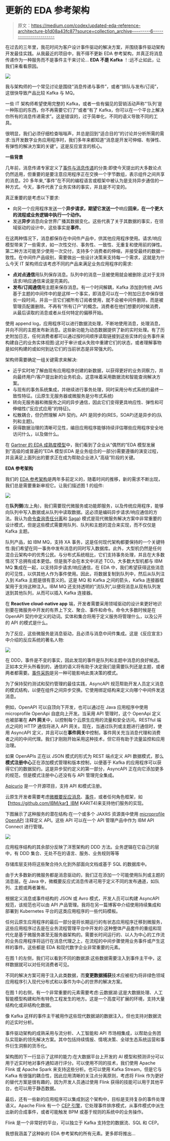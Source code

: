 # 更新的 EDA 参考架构

> 原文：<https://medium.com/codex/updated-eda-reference-architecture-b1d08a43fc87?source=collection_archive---------6----------------------->

在过去的三年里，我花时间为客户设计事件驱动的解决方案，并围绕事件驱动架构开发最佳实践。从我最近的项目中，我不得不更新 EDA 参考架构，并真正将消息传递作为一种服务而不是事件主干来讨论… **EDA 不是 Kafka** ！:远不止如此，让我们来看看原因。

![](img/7d5dc0ebb86a322de238ee9e4cd96c8c.png)

我与架构师的一个常见讨论是围绕“消息传递与事件”，或者“排队与发布/订阅”，这很快导致产品比较 Kafka 与 MQ。

一些 IT 架构师希望使用完整的 Kafka，或者一些有偏见的营销活动声称“‘队列’是一种陈旧的东西，你不再需要它们了”或者“有了 Kafka，你可以在一个平台上解决你所有的消息传递需求”。这是错误的，过于简单化，不同的语义导致不同的工具。

很明显，我们必须仔细检查嗡嗡声，并总是回到“适合目的”的讨论并分析所需的需求:当开发数字业务应用程序时，我们多年来都知道“消息是开发可伸缩、有弹性、有弹性的解决方案的关键”。这是反应宣言的核心。

**一些背景**

几年前，消息传递专家定义了[事件与消息传递](https://ibm-cloud-architecture.github.io/refarch-eda/concepts/events-versus-messages/#messaging-versus-event-streaming)的分类:即使今天提出的大多数论点仍然适用，但重要的是要注意应用程序正在交换一个字节数组，表示组件之间共享的消息。20 多年来,“事件”在不同的编程语言或框架中被认为是支持异步通信的一种方式。今天，事件代表了业务实体的事实，并且是不可变的。

真正重要的是考虑以下要求:

*   向另一个应用程序发送一个**异步请求，期望它发送一个**响应**回来，在一个更大的流程或业务逻辑中执行一个动作。**
*   发送**异步**消息向全世界广播其数据变化。这些代表了关于其数据的事实，在领域驱动的设计中，这些事实是**事件**。

在这两种情况下，消息都保存在中间件产品中，供其他应用程序使用。请求/响应模型带来了一些需求，如一次性交付、事务性、一致性、无重复和使用前的弹性。第二种方法可能至少使用一次交付，支持多个消费者的伸缩，并接受最终的数据一致性。在中间件产品级别，需要做出一些设计决策来支持每一个需求，这就是为什么今天 IT 架构师应该考虑不同的产品来满足业务应用程序的需求:

*   **点对点通信**用队列保存消息。队列中的消息一旦被使用就会被删除:这对于支持请求/响应通信来说是完美的。
*   **发布/订阅通信**用主题来保存消息。有一个时间解耦，Kafka 添加到传统 JMS 基于主题的中间件中的是这样一个事实，即消息可以在一个附加日志中保存很长一段时间，并且一旦它们被所有订阅者使用，就不会被中间件删除，而是被管理员配置删除。不再有“所有订户”的概念。消费者在他们想要的时候消费，从最后读取的消息或者从任何特定的偏移开始。

使用 append log，应用程序可以进行数据流处理，不断地使用消息，处理消息，并向不同的主题发布新消息。这些新功能为动态数据提供了新的实时处理。有了历史附加日志，任何消费者都可以通过按时间顺序读取链接到这些实体的业务事件来构建自己的业务实体视图:这对于审计或从失败中重建它们的状态，或者理解事物是如何构建的或如何到达它们的当前状态是非常强大的。

架构师需要确定一组关键需求来解决:

*   近乎实时地了解由现有应用程序创建的新数据，以获得更好的业务洞察力，并向最终用户/客户提出新的业务机会。这意味着采用数据流和智能查询解决方案。
*   与现有的事务系统集成，并继续进行事务处理，同时采用分布式系统的最终一致性特征。(云原生无服务器或微服务是分布式系统)
*   转向无服务器和微服务之间的异步通信，因此它们变得更具响应性、弹性和可伸缩性(“反应式应用”的特征)。
*   松散耦合，但仍然理解 API 契约。API 是同步的(RES，SOAP)还是异步的(队列和主题)。
*   获得数据治理的清晰可见性，编目应用程序能够持续评估哪些应用程序安全地访问什么，以及做什么。

在 [Gartner 的 EDA 成熟度模型](https://www.gartner.com/en/documents/3942102/maturity-model-for-event-driven-architecture)中，我们看到了企业从“偶然的”EDA 模型发展到“高级的或普遍的”EDA 模型(EDA 是业务组合的一部分)需要遵循的演变过程，并且满足上面列出的要求正在成为帮助企业进入“高级”阶段的关键。

**EDA 参考架构**

我们的 [EDA 参考架构](https://ibm-cloud-architecture.github.io/refarch-eda/introduction/reference-architecture/#event-driven-architecture)是两年多前定义的，随着时间的推移，新的需求不断出现，我们总是需要重新审视它。让我们描述图 1 的组件:

![](img/566876f4957c888c6be335b1392e1586.png)

在**队列侧**(左上角)，我们需要现代微服务或功能即服务，以及传统应用程序，能够向队列中写入数据或从队列中读取数据。这必须是编码异步请求/响应通信的方法。我认为[命令查询责任分离](https://ibm-cloud-architecture.github.io/refarch-eda/patterns/cqrs/)和 [Saga](https://ibm-cloud-architecture.github.io/refarch-eda/patterns/saga/)) 模式是现代微服务解决方案中非常重要的设计模式，但是这些模式需要用队列、队列和主题的混合来实现，而不仅仅是 Kafka 主题。

队列产品，如 IBM MQ，支持 XA 事务，这是任何现代架构都要保持的一个关键特性:我们希望在同一事务中发布消息的同时写入数据库。此外，大型机仍然是任何混合云架构中的优秀公民。与分布式系统相比，它们支持事务处理，并且在大多数情况下总拥有成本更低。但是我不会在本文中详述 TCO。大多数大型机都与 IBM MQ 集成在一起，以支持异步请求/响应通信，在 EDA 中，我们希望获得这些消息的可见性，以供其他人作为事件使用。因此，将数据复制到队列中，然后从队列注入到 Kafka 主题是很有意义的。这是 MQ 和 Kafka 之间的箭头，Kafka 连接器框架用于支持这种注入。IBM MQ 还支持透明的“流队列”,以便将消息从现有队列发送到其他队列，从而可以插入 Kafka 连接器。

在 **Reactive cloud-native app** 端，开发者需要采用领域驱动的设计来更好地识别要在微服务中开发的有界上下文、聚合、事件和命令。命令大多数时候是在 OpenAPI 契约中定义的动词。实体和集合将用于定义服务将管理什么，以及公开的 API 的模式是什么。

为了反应，这些微服务是消息驱动，且必须与消息中间件集成。这是《反应宣言》中介绍的反应系统的著名人物:

![](img/ecd8c42f2b79a62ecc440ace3e7f1ea7.png)

在 DDD，事件是不变的事实，因此发现的事件是队列和主题中消息的良好候选。正如本文开头所看到的，通信的语义将有助于决定我们是需要队列还是主题，或者两者都需要。[事件采购](https://ibm-cloud-architecture.github.io/refarch-eda/patterns/event-sourcing/)是另一种可能影响此类决策的模式。

为了保持契约测试和契约管理的最佳实践，AsyncAPI 规范帮助开发人员定义消息的模式结构，以便在组件之间异步交换。它使用绑定结构来定义向哪个中间件发送消息。

例如，OpenAPI 可以自顶向下开发，也可以通过在 Java 应用程序中使用 microprofile OpenApi 自底向上开发。当采用 API 管理时，这个 OpenApi 定义也被部署在 **API 网关**中，以控制每个云原生应用的流量和安全访问。RESTful 端点之间的 HTTP 通信将进入 API 网关。现在，当通过队列或主题进行通信时，使用 AsyncAPI 定义，并且可以在**事件网关**中控制，事件网关充当消息代理和消费者之间的中间代理。我们才刚刚开始采用这种技术，但它将有助于流量监控和应用治理。

如果 OpenAPIs 正在以 JSON 模式的形式为 REST 端点定义 API 数据模式，那么**模式注册中心**正在添加模式管理和版本控制，以便基于 Kafka 的应用程序可以获得它们的数据契约。这是异步契约定义的第一部分，AsyncAPI 正在向它添加更多的规范，但是模式注册中心还没有与 API 管理完全集成。

[Apicurio](https://www.apicur.io/) 是一个开源项目，支持 API 和模式注册。

云原生开发者需要考虑[微概要反应消息](https://download.eclipse.org/microprofile/microprofile-reactive-messaging-1.0/microprofile-reactive-messaging-spec.pdf)、[事件](https://knative.dev/docs/eventing/)，或者任何角色框架，如【https://github.com/IBM/kar】IBM KAR(T4)来支持他们服务的实现。

下图展示了这种服务的潜在结构:在一个或多个 JAXRS 资源类中使用 [microprofile OpenAPI](https://github.com/eclipse/microprofile-open-api) 注释定义 API。这些 API 可以在一个 API 管理产品中作为 IBM API Connect 进行管理。

![](img/7301ec1bfc554581662c73973534b218.png)

应用程序结构的其余部分反映了洋葱架构的 DDD 方法。业务逻辑在它自己的层中，有 DDD 集合、无处不在的语言、服务、业务规则等等

存储库层支持将这些聚合持久化到外部面向文档或基于 SQL 的数据库中。

由于大多数新的微服务都是消息驱动的，我们正在添加一个可能使用队列或主题的消息层。在 Java 中，微概要反应式消息传递可用于定义不同的发布通道，如队列、主题或两者兼有。

根据定义消息或事件结构的 JSON 或 Avro 模式，开发人员可以构建 AsyncAPI 规范，该规范也可以由 API 产品管理。我将在另一篇博客中介绍使用持续集成和部署到 Kubernetes 平台的这类应用程序的一些代码模板。

任何云原生应用程序的最后一部分是将长期运行的有状态应用程序迁移到微服务，这些应用程序过去是在业务流程管理平台中开发的:这种整体产品套件的重组和现代化是基于微服务甚至无服务器架构的。需要长时间运行的、以人为中心的工作流的业务应用程序将运行在消息代理之上，在流程的中间步骤使用业务事件或产生这样的事件。这些都是 EDA 和现代数字企业非常重要的元素。

在图 1 的左侧，我们可以看到不同的数据源:这些数据需要注入到事件主干中，这样数据就可以对任何消费者可见。

不同的解决方案可用于注入此类数据，而**变更数据捕获**技术应被视为将非绿色领域应用程序引入现代分布式和以事件为中心的世界的解决方案。

在图 1 的右侧，有一个非常重要的元素需要考虑:云数据湖:这是大数据处理、人工智能模型构建和所有特色工程发生的地方。这是一个高度可扩展的环境，支持大量结构化或非结构化数据。

像 Kafka 这样的事件主干被用作这些现代数据湖的数据注入，但也支持对数据流的近实时分析。

事件驱动架构的成熟采用与流分析、人工智能和 API 市场相集成，以帮助业务团队实现新的领先解决方案。其中包括持续情报、情境决策、全球生态系统运营和事件衍生洞察的货币化。

架构图的下一行显示了这样的能力:在大数据平台上开发的 AI 模型和预测评分可以用于近实时地对事件通知进行评分。可以使用不同的技术，我们使用 Apache Flink 或 Apache Spark 来支持这些分析。也可以使用 Kafka Stream，但是它与 Kafka 有很强的耦合性，因此应用清晰的关注点分离原则，考虑将 Flink 作为更好的替代方案是很有趣的，因为开发人员通过使用 Flink 获得的技能可以用于其他平台，也可以用于静态数据。

最后，还有一些新的应用程序可以集成到这个架构中，目标是支持复杂的事件处理语义。Apache Flink 有一个 [CEP 引擎](https://ci.apache.org/projects/flink/flink-docs-release-1.13/docs/libs/cep/)，它处理事件排序模式，从事件模式中派生出新的合成事件，或者可能触发 BPM 或基于规则的系统中的业务操作。

Flink 是一个非常好的平台，可以独立于 Kafka 支持您的数据流、SQL 和 CEP。

我想我涵盖了这种新的 EDA 参考架构的所有元素。更多即将推出…
